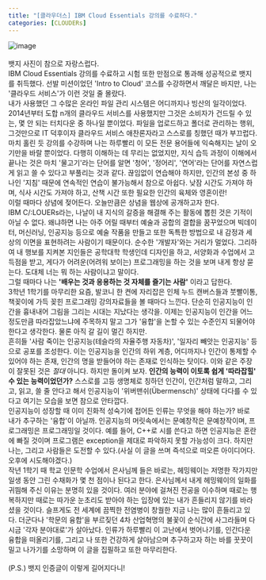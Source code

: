 ```yaml
---
title: "[클라우더스] IBM Cloud Essentials 강의를 수료하다."
categories: [CLOUDERs]
---
```


![image](https://user-images.githubusercontent.com/50163676/89139332-4b576800-d579-11ea-886d-27cbdffce6b8.png "7월 미션 완료!")<BR/><BR/>
뱃지 사진이 참으로 자랑스럽다.<BR/>
IBM Cloud Essentials 강의를 수료하고 시험 또한 만점으로 통과해 성공적으로 뱃지를 취득했다. 선발 미션이었던 'Intro to Cloud' 코스를 수강하면서 깨달은 바지만, 나는 '클라우드 서비스'가 이런 것일 줄 몰랐다.<BR/>
내가 사용했던 그 수많은 온라인 파일 관리 시스템은 어디까지나 빙산의 일각이었다. 2014년부터 도합 n개의 클라우드 서비스를 사용했지만 그것은 소비자가 건드릴 수 있는, 몇 안 되는 터치다운 중 하나일 뿐이었다. 파일을 업로드하고 폴더로 관리하는 행위, 그것만으로 IT 덕후이자 클라우드 서비스 애찬론자라고 스스로를 칭했던 때가 부끄럽다. 마치 홀린 듯 강의를 수강하며 나는 하루빨리 이 모든 전문 용어들에 익숙해지는 날이 오기만을 바랄 뿐이었다. 다행히 이해하는 데 무리는 없었지만, 지식 습득 과정이 이해에서 끝나는 것은 마치 '물고기'라는 단어를 알면 '청어', '정어리', '연어'라는 단어를 자연스럽게 읽고 쓸 수 있다고 부풀리는 것과 같다. 끊임없이 연습해야 하지만, 인간의 본성 중 하나인 '지침' 때문에 연속적인 연습이 불가능해서 참으로 아쉽다. 낮잠 시간도 가져야 하며, 식사 시간도 가져야 하고, 산책 시간 또한 필요한 인간의 육체와 영혼이란!<BR/>
이럴 때마다 상념에 젖어든다. 오늘만큼은 상념을 웹상에 공개하고자 한다.<BR/>
IBM C/:LOUERs라는, 나날이 내 지식의 갈증을 해결해 주는 활동에 뽑힌 것은 기적이 아닐 수 없다. 왜냐하면 나는 아주 어릴 때부터 예술과 공합의 결합을 꿈꾸었으며 빅데이터, 머신러닝, 인공지능 등으로 예술 작품을 만들고 또한 독특한 방법으로 내 감정과 세상의 이면을 표현하려는 사람이기 때문이다. 순수한 '개발자'와는 거리가 멀었다. 그리하여 내 행보를 지켜본 지인들은 공학대학 학생인데 디자인을 하고, 서양화과 수업에서 고득점을 받고, 게다가 어려운(어려워 보이는) 프로그래밍을 하는 것을 보며 내게 항상 묻는다. 도대체 너는 뭐 하는 사람이냐고 말이다.<BR/>
그럴 때마다 나는 __'배우는 것과 응용하는 것 자체를 즐기는 사람'__ 이라고 답한다.<BR/>
3학년 1학기를 마무리한 요즘, 발코니 한 켠에 자리잡은 인체 누드 캔버스들과 붓빨이통, 책꽂이에 가득 꽂힌 프로그래밍 강의자료들을 볼 때마다 느낀다. 단순히 인공지능이 인간을 흉내내어 그림을 그리는 시대는 지났다는 생각을. 이제는 인공지능이 인간을 어느 정도만큼 따라잡았느냐에 주목하지 말고 그가 '융합'을 논할 수 있는 수준인지 되물어야 한다고 생각한다. 물론 아직 갈 길이 멀긴 하지만.<BR/>
흔히들 '사람 죽이는 인공지능(테슬라의 자율주행 자동차)', '일자리 빼앗는 인공지능' 등으로 공포를 조성한다. 이는 인공지능을 인간의 하위 계층, 어디까지나 인간이 통제할 수 있어야 하는 존재, 인간의 명을 받들어야 하는 존재로 인식하는 탓이다. 이와 같은 주장이 잘못된 것은 *절대* 아니다. 하지만 돌이켜 보자. __인간의 능력이 이토록 쉽게 '따라잡힐' 수 있는 능력이었던가?__ 스스로를 고등 생명체로 칭하던 인간이, 인간처럼 말하고, 그리고, 읽고, 쓸 줄 안다고 해서 인공지능이 '위버맨쉬(Übermensch)' 상태에 다다를 수 있다고 여기는 모습을 보면 참으로 안타깝다.<BR/>
인공지능이 성장할 때 이미 진화적 성숙기에 접어든 인류는 무엇을 해야 하는가? 바로 내가 추구하는 '융합'이 아닐까. 인공지능의 머릿속에서는 문예창작은 문예창작이며, 프로그래밍은 프로그래밍일 것이다. 예를 들어, C++로 시를 쓴다고 하면 인공지능은 혼란에 빠질 것이며 프로그램은 exception을 제대로 파악하지 못할 가능성이 크다. 하지만 나는, 그리고 사람들은 도전할 수 있다.(사실 이 글을 쓰며 즉석으로 떠오른 아이디어다. 오후에 시도해야겠다.)<BR/>
작년 1학기 때 학교 인문학 수업에서 은사님께 들은 바로는, 헤밍웨이는 저명한 작가지만 일생 동안 그린 수채화가 몇 천 점이나 된다고 한다. 은사님께서 내게 헤밍웨이의 일화를 귀띔해 주신 이유는 분명히 있을 것이다. 여러 분야에 걸쳐진 전공을 이수하며 때로는 행복하지만 때로는 따가운 눈초리도 받아야 하는 입장에 있는 내가 흔들리지 않기를 바라셨을 것이다. 슬프게도 전 세계에 끔찍한 전염병이 창궐한 지금 나는 많이 흔들리고 있다. 더군다나 '학문의 융합'을 부르짖던 4차 산업혁명의 불꽃이 순식간에 사그라들며 다시금 '각자 분야대로'가 살아났다. 인류가 하루빨리 이 고난에서 벗어나기를, 인간다운 융합을 떠올리기를, 그리고 나 또한 건강하게 살아남으며 추구하고자 하는 바를 꿋꿋이 밀고 나가기를 소망하며 이 글을 집필하고 또한 마무리한다.<BR/><BR/>
(P.S.) 뱃지 인증글이 이렇게 길어지다니!<BR/>
